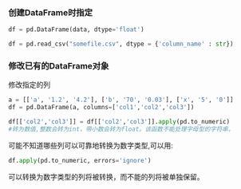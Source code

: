 ### 创建DataFrame时指定

```python
df = pd.DataFrame(data, dtype='float')

df = pd.read_csv("somefile.csv", dtype = {'column_name' : str})
```

### 修改已有的DataFrame对象

修改指定的列
```python
a = [['a', '1.2', '4.2'], ['b', '70', '0.03'], ['x', '5', '0']]
df = pd.DataFrame(a, columns=['col1','col2','col3'])

df[['col2','col3']] = df[['col2','col3']].apply(pd.to_numeric)  
#转为数值,整数会转为int，带小数会转为float。该函数不能处理字母型的字符串，
```
可能不知道哪些列可以可靠地转换为数字类型,可以用:

```python
df.apply(pd.to_numeric, errors='ignore')
```
可以转换为数字类型的列将被转换，而不能的列将被单独保留。